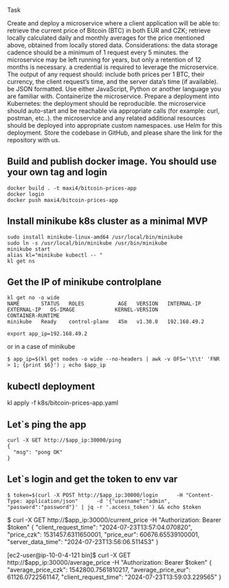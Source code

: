 Task

Create and deploy a microservice where a client application will be able to:
retrieve the current price of Bitcoin (BTC) in both EUR and CZK;
retrieve locally calculated daily and monthly averages for the price mentioned above, obtained from locally stored data.
Considerations:
the data storage cadence should be a minimum of 1 request every 5 minutes.
the microservice may be left running for years, but only a retention of 12 months is necessary.
a credential is required to leverage the microservice.
The output of any request should:
include both prices per 1 BTC, their currency, the client request’s time, and the server data’s time (if available).
be JSON formatted.
Use either JavaScript, Python or another language you are familiar with.
Containerize the microservice.
Prepare a deployment into Kubernetes:
the deployment should be reproducible.
the microservice should auto-start and be reachable via appropriate calls (for example: curl, postman, etc..).
the microservice and any related additional resources should be deployed into appropriate custom namespaces.
use Helm for this deployment.
Store the codebase in GitHub, and please share the link for the repository with us.

## Build and publish docker image. You should use your own tag and login

```
docker build . -t maxi4/bitcoin-prices-app
docker login
docker push maxi4/bitcoin-prices-app
```

## Install minikube k8s cluster as a minimal MVP

```
sudo install minikube-linux-amd64 /usr/local/bin/minikube
sudo ln -s /usr/local/bin/minikube /usr/bin/minikube
minikube start
alias kl="minikube kubectl -- "
kl get ns
```

## Get the IP of minikube controlplane

```
kl get no -o wide
NAME       STATUS   ROLES           AGE   VERSION   INTERNAL-IP    EXTERNAL-IP   OS-IMAGE             KERNEL-VERSION                  CONTAINER-RUNTIME
minikube   Ready    control-plane   45m   v1.30.0   192.168.49.2
```
```
export app_ip=192.168.49.2
```
or in a case of minikube 
```
$ app_ip=$(kl get nodes -o wide --no-headers | awk -v OFS='\t\t' 'FNR > 1; {print $6}') ; echo $app_ip
```

## kubectl deployment
kl apply -f k8s/bitcoin-prices-app.yaml


## Let`s ping the app

```
curl -X GET http://$app_ip:30000/ping
{
  "msg": "pong OK"
}
```

## Let`s login and get the token to env var

```
$ token=$(curl -X POST http://$app_ip:30000/login      -H "Content-Type: application/json"      -d '{"username":"admin", "password":"password"}' | jq -r '.access_token') && echo $token
```

$ curl -X GET http://$app_ip:30000/current_price -H "Authorization: Bearer $token"
{
  "client_request_time": "2024-07-23T13:57:04.070820",
  "price_czk": 1531457.6311650001,
  "price_eur": 60676.65539100001,
  "server_data_time": "2024-07-23T13:56:06.511453"
}

[ec2-user@ip-10-0-4-121 bin]$ curl -X GET http://$app_ip:30000/average_price -H "Authorization: Bearer $token"
{
  "average_price_czk": 1542800.7561810217,
  "average_price_eur": 61126.0722561147,
  "client_request_time": "2024-07-23T13:59:03.229565"
}